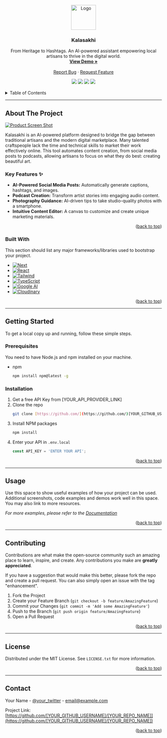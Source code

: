   <br />
<div align="center">
  <a href="[YOUR_PROJECT_LINK]">
    <img src="[LINK_TO_YOUR_LOGO]" alt="Logo" width="80" height="80">
  </a>

  <h3 align="center">Kalasakhi</h3>

  <p align="center">
    From Heritage to Hashtags. An AI-powered assistant empowering local artisans to thrive in the digital world.
    <br />
    <a href="[YOUR_PROJECT_DEMO_LINK]"><strong>View Demo »</strong></a>
    <br />
    <br />
    <a href="[YOUR_PROJECT_LINK]/issues">Report Bug</a>
    ·
    <a href="[YOUR_PROJECT_LINK]/issues">Request Feature</a>
  </p>
</div>

<div align="center">
  <img src="https://img.shields.io/github/stars/[YOUR_GITHUB_USERNAME]/[YOUR_REPO_NAME]?style=for-the-badge" />
  <img src="https://img.shields.io/github/forks/[YOUR_GITHUB_USERNAME]/[YOUR_REPO_NAME]?style=for-the-badge" />
  <img src="https://img.shields.io/github/issues/[YOUR_GITHUB_USERNAME]/[YOUR_REPO_NAME]?style=for-the-badge" />
  <img src="https://img.shields.io/github/license/[YOUR_GITHUB_USERNAME]/[YOUR_REPO_NAME]?style=for-the-badge" />
</div>
<br>

<details>
  <summary>Table of Contents</summary>
  <ol>
    <li>
      <a href="#about-the-project">About The Project</a>
      <ul>
        <li><a href="#built-with">Built With</a></li>
      </ul>
    </li>
    <li>
      <a href="#getting-started">Getting Started</a>
      <ul>
        <li><a href="#prerequisites">Prerequisites</a></li>
        <li><a href="#installation">Installation</a></li>
      </ul>
    </li>
    <li><a href="#usage">Usage</a></li>
    <li><a href="#contributing">Contributing</a></li>
    <li><a href="#license">License</a></li>
    <li><a href="#contact">Contact</a></li>
    <li><a href="#acknowledgments">Acknowledgments</a></li>
  </ol>
</details>

---

## About The Project

[![Product Screen Shot][product-screenshot]]([YOUR_PROJECT_DEMO_LINK])

Kalasakhi is an AI-powered platform designed to bridge the gap between traditional artisans and the modern digital marketplace. Many talented craftspeople lack the time and technical skills to market their work effectively online. This tool automates content creation, from social media posts to podcasts, allowing artisans to focus on what they do best: creating beautiful art.

### Key Features ✨

* **AI-Powered Social Media Posts:** Automatically generate captions, hashtags, and images.
* **Podcast Creation:** Transform artist stories into engaging audio content.
* **Photography Guidance:** AI-driven tips to take studio-quality photos with a smartphone.
* **Intuitive Content Editor:** A canvas to customize and create unique marketing materials.

<p align="right">(<a href="#readme-top">back to top</a>)</p>

### Built With

This section should list any major frameworks/libraries used to bootstrap your project.

* [![Next][Next.js]][Next-url]
* [![React][React.js]][React-url]
* [![Tailwind][TailwindCSS]][Tailwind-url]
* [![TypeScript][TypeScript]][TypeScript-url]
* [![Google AI][GoogleAI]][GoogleAI-url]
* [![Cloudinary][Cloudinary]][Cloudinary-url]

<p align="right">(<a href="#readme-top">back to top</a>)</p>

---

## Getting Started

To get a local copy up and running, follow these simple steps.

### Prerequisites

You need to have Node.js and npm installed on your machine.
* npm
    ```sh
    npm install npm@latest -g
    ```

### Installation

1.  Get a free API Key from [YOUR_API_PROVIDER_LINK]
2.  Clone the repo
    ```sh
    git clone [https://github.com/](https://github.com/)[YOUR_GITHUB_USERNAME]/[YOUR_REPO_NAME].git
    ```
3.  Install NPM packages
    ```sh
    npm install
    ```
4.  Enter your API in `.env.local`
    ```js
    const API_KEY = 'ENTER YOUR API';
    ```

<p align="right">(<a href="#readme-top">back to top</a>)</p>

---

## Usage

Use this space to show useful examples of how your project can be used. Additional screenshots, code examples and demos work well in this space. You may also link to more resources.

_For more examples, please refer to the [Documentation]([LINK_TO_YOUR_DOCS])_

<p align="right">(<a href="#readme-top">back to top</a>)</p>

---

## Contributing

Contributions are what make the open-source community such an amazing place to learn, inspire, and create. Any contributions you make are **greatly appreciated**.

If you have a suggestion that would make this better, please fork the repo and create a pull request. You can also simply open an issue with the tag "enhancement".

1.  Fork the Project
2.  Create your Feature Branch (`git checkout -b feature/AmazingFeature`)
3.  Commit your Changes (`git commit -m 'Add some AmazingFeature'`)
4.  Push to the Branch (`git push origin feature/AmazingFeature`)
5.  Open a Pull Request

<p align="right">(<a href="#readme-top">back to top</a>)</p>

---

## License

Distributed under the MIT License. See `LICENSE.txt` for more information.

<p align="right">(<a href="#readme-top">back to top</a>)</p>

---

## Contact

Your Name - [@your_twitter](https://twitter.com/your_twitter) - email@example.com

Project Link: [https://github.com/[YOUR_GITHUB_USERNAME]/[YOUR_REPO_NAME]](https://github.com/[YOUR_GITHUB_USERNAME]/[YOUR_REPO_NAME])

<p align="right">(<a href="#readme-top">back to top</a>)</p>

[product-screenshot]: images/screenshot.png
[Next.js]: https://img.shields.io/badge/Next-black?style=for-the-badge&logo=next.js&logoColor=white
[Next-url]: https://nextjs.org/
[React.js]: https://img.shields.io/badge/React-20232A?style=for-the-badge&logo=react&logoColor=61DAFB
[React-url]: https://reactjs.org/
[TailwindCSS]: https://img.shields.io/badge/Tailwind_CSS-38B2AC?style=for-the-badge&logo=tailwind-css&logoColor=white
[Tailwind-url]: https://tailwindcss.com/
[TypeScript]: https://img.shields.io/badge/TypeScript-007ACC?style=for-the-badge&logo=typescript&logoColor=white
[TypeScript-url]: https://www.typescriptlang.org/
[GoogleAI]: https://img.shields.io/badge/Google%20AI-4285F4?style=for-the-badge&logo=google&logoColor=white
[GoogleAI-url]: https://ai.google/
[Cloudinary]: https://img.shields.io/badge/Cloudinary-3448C5?style=for-the-badge&logo=cloudinary&logoColor=white
[Cloudinary-url]: https://cloudinary.com/
